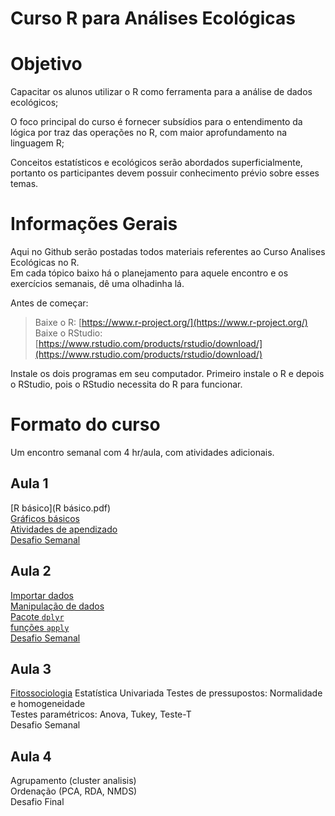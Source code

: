 # Curso R para Análises Ecológicas
# Objetivo 

Capacitar os alunos utilizar o R como ferramenta para a análise de dados ecológicos;  

O foco principal do curso é fornecer subsídios para o entendimento da lógica por traz das operações no R, com maior aprofundamento na linguagem R;  

Conceitos estatísticos e ecológicos serão abordados superficialmente, portanto os participantes devem possuir conhecimento prévio sobre esses temas.  

# Informações Gerais

Aqui no Github serão postadas todos materiais referentes ao Curso Analises Ecológicas no R.   
Em cada tópico baixo há o planejamento para aquele encontro e os exercícios semanais, dê uma olhadinha lá.  

Antes de começar:  

> Baixe o R: [https://www.r-project.org/](https://www.r-project.org/)  
Baixe o RStudio: [https://www.rstudio.com/products/rstudio/download/](https://www.rstudio.com/products/rstudio/download/)

Instale os dois programas em seu computador. Primeiro instale o R e depois o RStudio, pois o RStudio necessita do R para funcionar.

# Formato do curso

Um encontro semanal com 4 hr/aula, com atividades adicionais.

## Aula 1

[R básico](R básico.pdf)  
[Gráficos básicos](GráficosMarkdown.md)  
[Atividades de apendizado](Atividade_de_aprendizado.md)  
[Desafio Semanal](Desafio_Aula_1.md)  

## Aula 2 

[Importar dados](importar_e_exportar_dados.md)  
[Manipulação de dados](Explorando_e_manipulando_Matrizes_e_Data_Frames.md)  
[Pacote `dplyr`](Pacote_dplyr.md)  
[funções `apply`](Funções_apply.md)  
[Desafio Semanal](Desafio_2.md)  

## Aula 3

[Fitossociologia](Fitossociologia.md)
Estatística Univariada
Testes de pressupostos: Normalidade e homogeneidade  
Testes paramétricos: Anova, Tukey, Teste-T  
Desafio Semanal  

## Aula 4

Agrupamento (cluster analisis)  
Ordenação (PCA, RDA, NMDS)  
Desafio Final  





